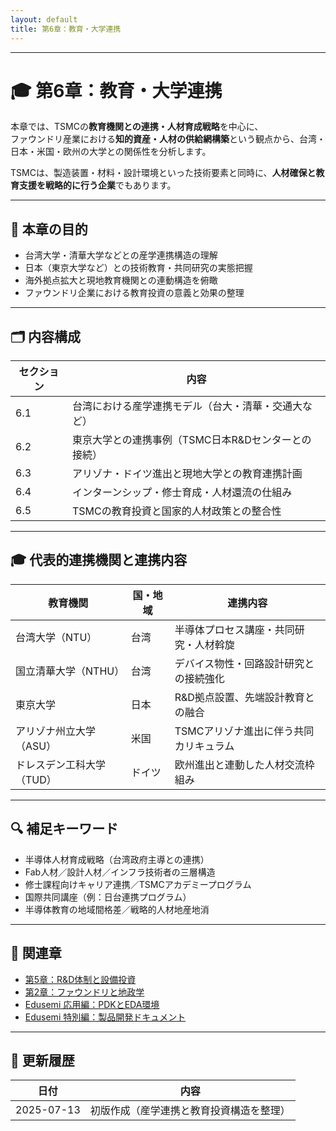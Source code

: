 ```yaml
---
layout: default
title: 第6章：教育・大学連携
---
```


---

# 🎓 第6章：教育・大学連携

本章では、TSMCの**教育機関との連携・人材育成戦略**を中心に、  
ファウンドリ産業における**知的資産・人材の供給網構築**という観点から、台湾・日本・米国・欧州の大学との関係性を分析します。

TSMCは、製造装置・材料・設計環境といった技術要素と同時に、**人材確保と教育支援を戦略的に行う企業**でもあります。

---

## 🧭 本章の目的

- 台湾大学・清華大学などとの産学連携構造の理解
- 日本（東京大学など）との技術教育・共同研究の実態把握
- 海外拠点拡大と現地教育機関との連動構造を俯瞰
- ファウンドリ企業における教育投資の意義と効果の整理

---

## 🗂 内容構成

| セクション | 内容 |
|------------|------|
| 6.1 | 台湾における産学連携モデル（台大・清華・交通大など） |
| 6.2 | 東京大学との連携事例（TSMC日本R&Dセンターとの接続） |
| 6.3 | アリゾナ・ドイツ進出と現地大学との教育連携計画 |
| 6.4 | インターンシップ・修士育成・人材還流の仕組み |
| 6.5 | TSMCの教育投資と国家的人材政策との整合性 |

---

## 🎓 代表的連携機関と連携内容

| 教育機関 | 国・地域 | 連携内容 |
|----------|----------|----------|
| 台湾大学（NTU） | 台湾 | 半導体プロセス講座・共同研究・人材斡旋 |
| 国立清華大学（NTHU） | 台湾 | デバイス物性・回路設計研究との接続強化 |
| 東京大学 | 日本 | R&D拠点設置、先端設計教育との融合 |
| アリゾナ州立大学（ASU） | 米国 | TSMCアリゾナ進出に伴う共同カリキュラム |
| ドレスデン工科大学（TUD） | ドイツ | 欧州進出と連動した人材交流枠組み |

---

## 🔍 補足キーワード

- 半導体人材育成戦略（台湾政府主導との連携）
- Fab人材／設計人材／インフラ技術者の三層構造
- 修士課程向けキャリア連携／TSMCアカデミープログラム
- 国際共同講座（例：日台連携プログラム）
- 半導体教育の地域間格差／戦略的人材地産地消

---

## 📎 関連章

- [第5章：R&D体制と設備投資](../chapter5_rdi_investment/README.md)
- [第2章：ファウンドリと地政学](../chapter2_geopolitics/README.md)
- [Edusemi 応用編：PDKとEDA環境](https://github.com/Samizo-AITL/Edusemi-v4x/blob/main/d_chapter6_pdk_and_eda_environment/README.md)
- [Edusemi 特別編：製品開発ドキュメント](https://github.com/Samizo-AITL/Edusemi-v4x/blob/main/f_chapter7_product_docs/README.md)

---

## 📅 更新履歴

| 日付 | 内容 |
|------|------|
| 2025-07-13 | 初版作成（産学連携と教育投資構造を整理） |
